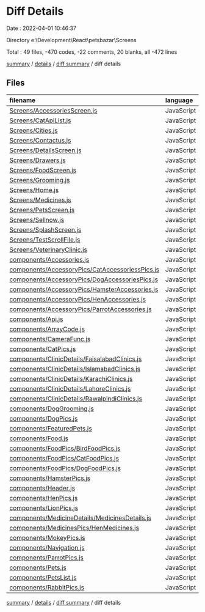 # Diff Details

Date : 2022-04-01 10:46:37

Directory e:\Development\React\petsbazar\Screens

Total : 49 files,  -470 codes, -22 comments, 20 blanks, all -472 lines

[summary](results.md) / [details](details.md) / [diff summary](diff.md) / diff details

## Files
| filename | language | code | comment | blank | total |
| :--- | :--- | ---: | ---: | ---: | ---: |
| [Screens/AccessoriesScreen.js](/Screens/AccessoriesScreen.js) | JavaScript | 248 | 27 | 72 | 347 |
| [Screens/CatApiList.js](/Screens/CatApiList.js) | JavaScript | 123 | 13 | 13 | 149 |
| [Screens/Cities.js](/Screens/Cities.js) | JavaScript | 104 | 5 | 39 | 148 |
| [Screens/Contactus.js](/Screens/Contactus.js) | JavaScript | 238 | 6 | 56 | 300 |
| [Screens/DetailsScreen.js](/Screens/DetailsScreen.js) | JavaScript | 121 | 8 | 38 | 167 |
| [Screens/Drawers.js](/Screens/Drawers.js) | JavaScript | 202 | 4 | 19 | 225 |
| [Screens/FoodScreen.js](/Screens/FoodScreen.js) | JavaScript | 251 | 20 | 42 | 313 |
| [Screens/Grooming.js](/Screens/Grooming.js) | JavaScript | 202 | 26 | 13 | 241 |
| [Screens/Home.js](/Screens/Home.js) | JavaScript | 217 | 74 | 77 | 368 |
| [Screens/Medicines.js](/Screens/Medicines.js) | JavaScript | 204 | 29 | 57 | 290 |
| [Screens/PetsScreen.js](/Screens/PetsScreen.js) | JavaScript | 250 | 30 | 81 | 361 |
| [Screens/Sellnow.js](/Screens/Sellnow.js) | JavaScript | 171 | 6 | 19 | 196 |
| [Screens/SplashScreen.js](/Screens/SplashScreen.js) | JavaScript | 90 | 8 | 15 | 113 |
| [Screens/TestScrollFile.js](/Screens/TestScrollFile.js) | JavaScript | 87 | 1 | 14 | 102 |
| [Screens/VeterinaryClinic.js](/Screens/VeterinaryClinic.js) | JavaScript | 128 | 8 | 35 | 171 |
| [components/Accessories.js](/components/Accessories.js) | JavaScript | -48 | -1 | -21 | -70 |
| [components/AccessoryPics/CatAccessoriessPics.js](/components/AccessoryPics/CatAccessoriessPics.js) | JavaScript | -121 | -8 | -4 | -133 |
| [components/AccessoryPics/DogAccessoriesPics.js](/components/AccessoryPics/DogAccessoriesPics.js) | JavaScript | -121 | -8 | -23 | -152 |
| [components/AccessoryPics/HamsterAccessories.js](/components/AccessoryPics/HamsterAccessories.js) | JavaScript | -94 | -8 | -21 | -123 |
| [components/AccessoryPics/HenAccessories.js](/components/AccessoryPics/HenAccessories.js) | JavaScript | -91 | -8 | -19 | -118 |
| [components/AccessoryPics/ParrotAccessories.js](/components/AccessoryPics/ParrotAccessories.js) | JavaScript | -67 | -8 | -17 | -92 |
| [components/Api.js](/components/Api.js) | JavaScript | -73 | -52 | -26 | -151 |
| [components/ArrayCode.js](/components/ArrayCode.js) | JavaScript | -64 | 0 | -36 | -100 |
| [components/CameraFunc.js](/components/CameraFunc.js) | JavaScript | -44 | -1 | -9 | -54 |
| [components/CatPics.js](/components/CatPics.js) | JavaScript | -103 | -8 | -21 | -132 |
| [components/ClinicDetails/FaisalabadClinics.js](/components/ClinicDetails/FaisalabadClinics.js) | JavaScript | -114 | 0 | -4 | -118 |
| [components/ClinicDetails/IslamabadClinics.js](/components/ClinicDetails/IslamabadClinics.js) | JavaScript | -138 | 0 | -3 | -141 |
| [components/ClinicDetails/KarachiClinics.js](/components/ClinicDetails/KarachiClinics.js) | JavaScript | -90 | 0 | -5 | -95 |
| [components/ClinicDetails/LahoreClinics.js](/components/ClinicDetails/LahoreClinics.js) | JavaScript | -126 | 0 | -4 | -130 |
| [components/ClinicDetails/RawalpindiClinics.js](/components/ClinicDetails/RawalpindiClinics.js) | JavaScript | -67 | 0 | -17 | -84 |
| [components/DogGrooming.js](/components/DogGrooming.js) | JavaScript | -109 | -2 | -9 | -120 |
| [components/DogPics.js](/components/DogPics.js) | JavaScript | -105 | -8 | -19 | -132 |
| [components/FeaturedPets.js](/components/FeaturedPets.js) | JavaScript | -140 | -1 | -39 | -180 |
| [components/Food.js](/components/Food.js) | JavaScript | -48 | -1 | -20 | -69 |
| [components/FoodPics/BirdFoodPics.js](/components/FoodPics/BirdFoodPics.js) | JavaScript | -98 | -8 | -4 | -110 |
| [components/FoodPics/CatFoodPics.js](/components/FoodPics/CatFoodPics.js) | JavaScript | -112 | -8 | -24 | -144 |
| [components/FoodPics/DogFoodPics.js](/components/FoodPics/DogFoodPics.js) | JavaScript | -114 | -9 | -20 | -143 |
| [components/HamsterPics.js](/components/HamsterPics.js) | JavaScript | -99 | -8 | -19 | -126 |
| [components/Header.js](/components/Header.js) | JavaScript | 0 | -37 | 0 | -37 |
| [components/HenPics.js](/components/HenPics.js) | JavaScript | -108 | -8 | -23 | -139 |
| [components/LionPics.js](/components/LionPics.js) | JavaScript | -63 | -8 | -15 | -86 |
| [components/MedicineDetails/MedicinesDetails.js](/components/MedicineDetails/MedicinesDetails.js) | JavaScript | -129 | -48 | -43 | -220 |
| [components/MedicinesPics/HenMedicines.js](/components/MedicinesPics/HenMedicines.js) | JavaScript | -134 | -8 | -4 | -146 |
| [components/MokeyPics.js](/components/MokeyPics.js) | JavaScript | -63 | -8 | -15 | -86 |
| [components/Navigation.js](/components/Navigation.js) | JavaScript | -37 | 0 | -3 | -40 |
| [components/ParrotPics.js](/components/ParrotPics.js) | JavaScript | -117 | -8 | -20 | -145 |
| [components/Pets.js](/components/Pets.js) | JavaScript | -102 | -5 | -19 | -126 |
| [components/PetsList.js](/components/PetsList.js) | JavaScript | -58 | -2 | -23 | -83 |
| [components/RabbitPics.js](/components/RabbitPics.js) | JavaScript | -109 | -8 | -21 | -138 |

[summary](results.md) / [details](details.md) / [diff summary](diff.md) / diff details